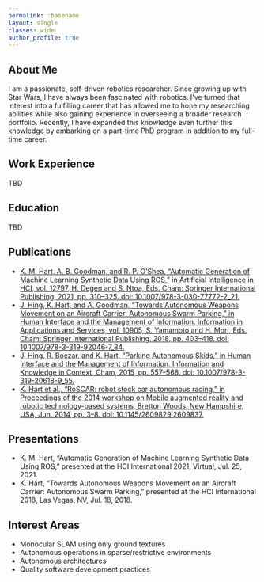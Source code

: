 ```yaml
---
permalink: :basename
layout: single
classes: wide
author_profile: true
---
```


<link rel="stylesheet" href="/assets/css/about.css">

## About Me ##
I am a passionate, self-driven robotics researcher. Since growing up with Star Wars, I have always been fascinated with
robotics. I've turned that interest into a fulfilling career that has allowed me to hone my researching abilities while
also gaining experience in overseeing a broader research portfolio. Recently, I have expanded this knowledge even
further this knowledge by embarking on a part-time PhD program in addition to my full-time career.

## Work Experience ##
TBD

## Education ##
TBD

## Publications ##
- [K. M. Hart, A. B. Goodman, and R. P. O’Shea, “Automatic Generation of Machine Learning Synthetic Data Using ROS,” in Artificial Intelligence in HCI, vol. 12797, H. Degen and S. Ntoa, Eds. Cham: Springer International Publishing, 2021, pp. 310–325. doi: 10.1007/978-3-030-77772-2_21.](/assets/papers/Automatic_Generation_of_Machine_Learning_Synthetic_Data_Using_ROS.pdf)
- [J. Hing, K. Hart, and A. Goodman, “Towards Autonomous Weapons Movement on an Aircraft Carrier: Autonomous Swarm Parking,” in Human Interface and the Management of Information. Information in Applications and Services, vol. 10905, S. Yamamoto and H. Mori, Eds. Cham: Springer International Publishing, 2018, pp. 403–418. doi: 10.1007/978-3-319-92046-7_34.](/assets/papers/Parking_Autonomous_Skids.pdf)
- [J. Hing, R. Boczar, and K. Hart, “Parking Autonomous Skids,” in Human Interface and the Management of Information. Information and Knowledge in Context, Cham, 2015, pp. 557–568. doi: 10.1007/978-3-319-20618-9_55.](/assets/papers/Parking_Autonomous_Skids.pdf)
- [K. Hart et al., “RoSCAR: robot stock car autonomous racing,” in Proceedings of the 2014 workshop on Mobile augmented reality and robotic technology-based systems, Bretton Woods, New Hampshire, USA, Jun. 2014, pp. 3–8. doi: 10.1145/2609829.2609837.](/assets/papers/RoSCAR-Robot_Stock_Car_Autonomous_Racing.pdf)

## Presentations ##
- K. M. Hart, “Automatic Generation of Machine Learning Synthetic Data Using ROS,” presented at the HCI International 2021, Virtual, Jul. 25, 2021.
- K. Hart, “Towards Autonomous Weapons Movement on an Aircraft Carrier: Autonomous Swarm Parking,” presented at the HCI International 2018, Las Vegas, NV, Jul. 18, 2018.

## Interest Areas ##
- Monocular SLAM using only ground textures
- Autonomous operations in sparse/restrictive environments
- Autonomous architectures
- Quality software development practices